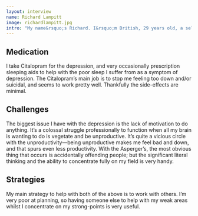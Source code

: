 ```yaml
---
layout: interview
name: Richard Lampitt
image: richardlampitt.jpg
intro: "My name&rsquo;s Richard. I&rsquo;m British, 29 years old, a self-employed web designer and site builder with Asperger&rsquo;s and a long-term diagnosis of depression. My website is at [www.latech.co.uk](http://www.latech.co.uk) and my LinkedIn is [http://www.linkedin.com/profile/view?id=15493321](http://www.linkedin.com/profile/view?id=15493321)."
---
```


## Medication

I take Citalopram for the depression, and very occasionally prescription sleeping aids to help with the poor sleep I suffer from as a symptom of depression. The Citalopram&rsquo;s main job is to stop me feeling too down and/or suicidal, and seems to work pretty well. Thankfully the side-effects are minimal.

## Challenges

The biggest issue I have with the depression is the lack of motivation to do anything. It&rsquo;s a colossal struggle professionally to function when all my brain is wanting to do is vegetate and be unproductive. It&rsquo;s quite a vicious circle with the unproductivity&mdash;being unproductive makes me feel bad and down, and that spurs even less productivity. With the Asperger&rsquo;s, the most obvious thing that occurs is accidentally offending people; but the significant literal thinking and the ability to concentrate fully on my field is very handy.

## Strategies

My main strategy to help with both of the above is to work with others. I&rsquo;m very poor at planning, so having someone else to help with my weak areas whilst I concentrate on my strong-points is very useful.
